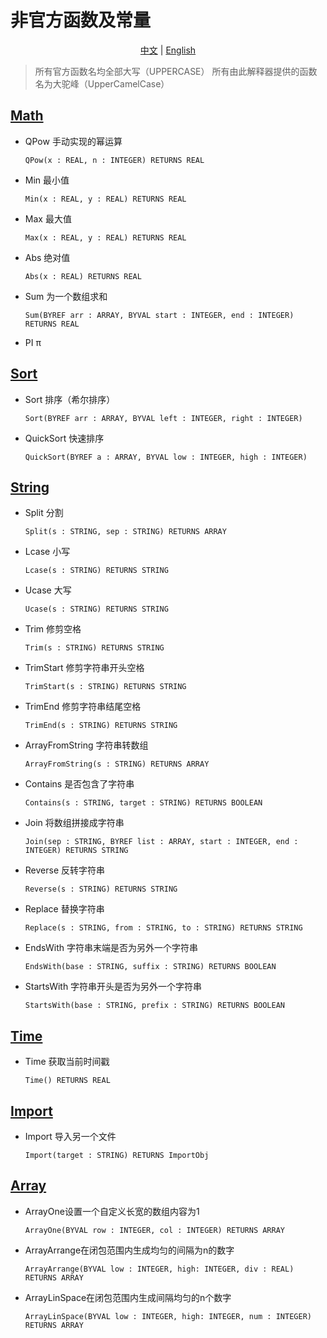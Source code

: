 # 非官方函数及常量

<p align="center">
<a href="./README_cn.md">中文</a> | <a href="./README.md">English</a>
</p>

> 所有官方函数名均全部大写（UPPERCASE）
> 所有由此解释器提供的函数名为大驼峰（UpperCamelCase）

## [Math](./math.cpc)
* QPow 手动实现的幂运算
    ```
    QPow(x : REAL, n : INTEGER) RETURNS REAL
    ```
* Min 最小值
    ```
    Min(x : REAL, y : REAL) RETURNS REAL
    ```
* Max 最大值
    ```
    Max(x : REAL, y : REAL) RETURNS REAL
    ```
* Abs 绝对值
    ```
    Abs(x : REAL) RETURNS REAL
    ```
* Sum 为一个数组求和
    ```
    Sum(BYREF arr : ARRAY, BYVAL start : INTEGER, end : INTEGER) RETURNS REAL
    ```
* PI π

## [Sort](./sort.cpc)
* Sort 排序（希尔排序）
    ```
    Sort(BYREF arr : ARRAY, BYVAL left : INTEGER, right : INTEGER)
    ```
* QuickSort 快速排序
    ```
    QuickSort(BYREF a : ARRAY, BYVAL low : INTEGER, high : INTEGER)
    ```

## [String](./string.cpc)
* Split 分割
    ```
    Split(s : STRING, sep : STRING) RETURNS ARRAY
    ```
* Lcase 小写
    ```
    Lcase(s : STRING) RETURNS STRING
    ```
* Ucase 大写
    ```
    Ucase(s : STRING) RETURNS STRING
    ```
* Trim 修剪空格
    ```
    Trim(s : STRING) RETURNS STRING
    ```
* TrimStart 修剪字符串开头空格
    ```
    TrimStart(s : STRING) RETURNS STRING
    ```
* TrimEnd 修剪字符串结尾空格
    ```
    TrimEnd(s : STRING) RETURNS STRING
    ```
* ArrayFromString 字符串转数组
    ```
    ArrayFromString(s : STRING) RETURNS ARRAY
    ```
* Contains 是否包含了字符串
    ```
    Contains(s : STRING, target : STRING) RETURNS BOOLEAN
    ```
* Join 将数组拼接成字符串
    ```
    Join(sep : STRING, BYREF list : ARRAY, start : INTEGER, end : INTEGER) RETURNS STRING
    ```
* Reverse 反转字符串
    ```
    Reverse(s : STRING) RETURNS STRING
    ```
* Replace 替换字符串
    ```
    Replace(s : STRING, from : STRING, to : STRING) RETURNS STRING
    ```
* EndsWith 字符串末端是否为另外一个字符串
    ```
    EndsWith(base : STRING, suffix : STRING) RETURNS BOOLEAN
    ```
* StartsWith 字符串开头是否为另外一个字符串
    ```
    StartsWith(base : STRING, prefix : STRING) RETURNS BOOLEAN
    ```

## [Time](./time.cpc)
* Time 获取当前时间戳
    ```
    Time() RETURNS REAL
    ```

## [Import](./import.cpc)
* Import 导入另一个文件
    ```
    Import(target : STRING) RETURNS ImportObj
    ```

## [Array](./array.cpc)
* ArrayOne设置一个自定义长宽的数组内容为1
  ```
  ArrayOne(BYVAL row : INTEGER, col : INTEGER) RETURNS ARRAY
  ```

* ArrayArrange在闭包范围内生成均匀的间隔为n的数字
  ```
  ArrayArrange(BYVAL low : INTEGER, high: INTEGER, div : REAL) RETURNS ARRAY
  ```

* ArrayLinSpace在闭包范围内生成间隔均匀的n个数字
  ```
  ArrayLinSpace(BYVAL low : INTEGER, high: INTEGER, num : INTEGER) RETURNS ARRAY
  ```
